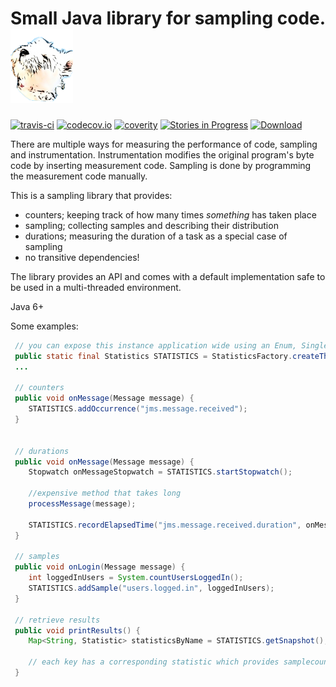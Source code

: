 # Small Java library for sampling code. ![patan-logo](patan.png) 

 [![travis-ci](https://travis-ci.org/toefel18/patan.svg?branch=master "build")](https://travis-ci.org/toefel18/patan) [![codecov.io](https://codecov.io/github/toefel18/patan/coverage.svg?branch=master "coverage")](https://codecov.io/github/toefel18/patan) [![coverity](https://scan.coverity.com/projects/7773/badge.svg "Coverity Scan Build Status")](https://scan.coverity.com/projects/toefel18-patan) [![Stories in Progress](https://badge.waffle.io/toefel18/patan.svg?label=patan%3Ain%20progress&title=In%20Progress)](http://waffle.io/toefel18/patan) [ ![Download](https://api.bintray.com/packages/toefel18/maven/patan/images/download.svg) ](https://bintray.com/toefel18/maven/patan/_latestVersion)

There are multiple ways for measuring the performance of code, sampling and instrumentation. Instrumentation modifies the original program's byte code by inserting measurement code. Sampling is done by programming the measurement code manually.

This is a sampling library that provides:
  - counters; keeping track of how many times *something* has taken place
  - sampling; collecting samples and describing their distribution
  - durations; measuring the duration of a task as a special case of sampling
  - no transitive dependencies!

The library provides an API and comes with a default implementation safe to be used in a multi-threaded environment.

Java 6+

Some examples:

```java
 // you can expose this instance application wide using an Enum, Singleton or perhaps as a spring-bean
 public static final Statistics STATISTICS = StatisticsFactory.createThreadsafeStatistics();
 ...

 // counters
 public void onMessage(Message message) {
    STATISTICS.addOccurrence("jms.message.received");
 }


 // durations
 public void onMessage(Message message) {
    Stopwatch onMessageStopwatch = STATISTICS.startStopwatch();

    //expensive method that takes long
    processMessage(message);

    STATISTICS.recordElapsedTime("jms.message.received.duration", onMessageStopwatch);    
 }

 // samples
 public void onLogin(Message message) {
    int loggedInUsers = System.countUsersLoggedIn();
    STATISTICS.addSample("users.logged.in", loggedInUsers);    
 }

 // retrieve results
 public void printResults() {
    Map<String, Statistic> statisticsByName = STATISTICS.getSnapshot();

    // each key has a corresponding statistic which provides samplecount/min/max/avg/variance/standarddeviation
 }

```
